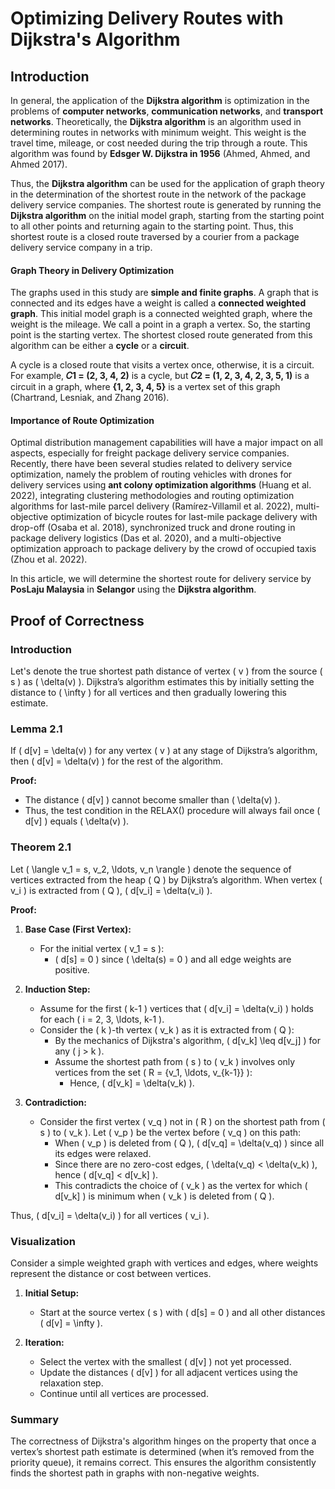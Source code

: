 # Optimizing Delivery Routes with Dijkstra's Algorithm

## Introduction

In general, the application of the **Dijkstra algorithm** is optimization in the problems of **computer networks**, **communication networks**, and **transport networks**. Theoretically, the **Dijkstra algorithm** is an algorithm used in determining routes in networks with minimum weight. This weight is the travel time, mileage, or cost needed during the trip through a route. This algorithm was found by **Edsger W. Dijkstra in 1956** (Ahmed, Ahmed, and Ahmed 2017). 

Thus, the **Dijkstra algorithm** can be used for the application of graph theory in the determination of the shortest route in the network of the package delivery service companies. The shortest route is generated by running the **Dijkstra algorithm** on the initial model graph, starting from the starting point to all other points and returning again to the starting point. Thus, this shortest route is a closed route traversed by a courier from a package delivery service company in a trip. 

#### Graph Theory in Delivery Optimization

The graphs used in this study are **simple and finite graphs**. A graph that is connected and its edges have a weight is called a **connected weighted graph**. This initial model graph is a connected weighted graph, where the weight is the mileage. We call a point in a graph a vertex. So, the starting point is the starting vertex. The shortest closed route generated from this algorithm can be either a **cycle** or a **circuit**. 

A cycle is a closed route that visits a vertex once, otherwise, it is a circuit. For example, **𝐶1 = (2, 3, 4, 2)** is a cycle, but **𝐶2 = (1, 2, 3, 4, 2, 3, 5, 1)** is a circuit in a graph, where **{1, 2, 3, 4, 5}** is a vertex set of this graph (Chartrand, Lesniak, and Zhang 2016).

#### Importance of Route Optimization

Optimal distribution management capabilities will have a major impact on all aspects, especially for freight package delivery service companies. Recently, there have been several studies related to delivery service optimization, namely the problem of routing vehicles with drones for delivery services using **ant colony optimization algorithms** (Huang et al. 2022), integrating clustering methodologies and routing optimization algorithms for last-mile parcel delivery (Ramírez-Villamil et al. 2022), multi-objective optimization of bicycle routes for last-mile package delivery with drop-off (Osaba et al. 2018), synchronized 
truck and drone routing in package delivery logistics (Das et al. 2020), and a multi-objective optimization approach to package delivery by the crowd of occupied taxis (Zhou et al. 2022).

In this article, we will determine the shortest route for delivery service by **PosLaju Malaysia** in **Selangor** using the **Dijkstra algorithm**.


## Proof of Correctness

### Introduction
Let's denote the true shortest path distance of vertex \( v \) from the source \( s \) as \( \delta(v) \). Dijkstra’s algorithm estimates this by initially setting the distance to \( \infty \) for all vertices and then gradually lowering this estimate.

### Lemma 2.1
If \( d[v] = \delta(v) \) for any vertex \( v \) at any stage of Dijkstra’s algorithm, then \( d[v] = \delta(v) \) for the rest of the algorithm.

**Proof:**
- The distance \( d[v] \) cannot become smaller than \( \delta(v) \).
- Thus, the test condition in the RELAX() procedure will always fail once \( d[v] \) equals \( \delta(v) \).

### Theorem 2.1
Let \( \langle v_1 = s, v_2, \ldots, v_n \rangle \) denote the sequence of vertices extracted from the heap \( Q \) by Dijkstra’s algorithm. When vertex \( v_i \) is extracted from \( Q \), \( d[v_i] = \delta(v_i) \).

**Proof:**

1. **Base Case (First Vertex):**
   - For the initial vertex \( v_1 = s \):
     - \( d[s] = 0 \) since \( \delta(s) = 0 \) and all edge weights are positive.

2. **Induction Step:**
   - Assume for the first \( k-1 \) vertices that \( d[v_i] = \delta(v_i) \) holds for each \( i = 2, 3, \ldots, k-1 \).
   - Consider the \( k \)-th vertex \( v_k \) as it is extracted from \( Q \):
     - By the mechanics of Dijkstra's algorithm, \( d[v_k] \leq d[v_j] \) for any \( j > k \).
     - Assume the shortest path from \( s \) to \( v_k \) involves only vertices from the set \( R = \{v_1, \ldots, v_{k-1}\} \):
       - Hence, \( d[v_k] = \delta(v_k) \).

3. **Contradiction:**
   - Consider the first vertex \( v_q \) not in \( R \) on the shortest path from \( s \) to \( v_k \). Let \( v_p \) be the vertex before \( v_q \) on this path:
     - When \( v_p \) is deleted from \( Q \), \( d[v_q] = \delta(v_q) \) since all its edges were relaxed.
     - Since there are no zero-cost edges, \( \delta(v_q) < \delta(v_k) \), hence \( d[v_q] < d[v_k] \).
     - This contradicts the choice of \( v_k \) as the vertex for which \( d[v_k] \) is minimum when \( v_k \) is deleted from \( Q \).

Thus, \( d[v_i] = \delta(v_i) \) for all vertices \( v_i \).

### Visualization
Consider a simple weighted graph with vertices and edges, where weights represent the distance or cost between vertices.

1. **Initial Setup:**
   - Start at the source vertex \( s \) with \( d[s] = 0 \) and all other distances \( d[v] = \infty \).

2. **Iteration:**
   - Select the vertex with the smallest \( d[v] \) not yet processed.
   - Update the distances \( d[v] \) for all adjacent vertices using the relaxation step.
   - Continue until all vertices are processed.

### Summary
The correctness of Dijkstra's algorithm hinges on the property that once a vertex’s shortest path estimate is determined (when it’s removed from the priority queue), it remains correct. This ensures the algorithm consistently finds the shortest path in graphs with non-negative weights.
